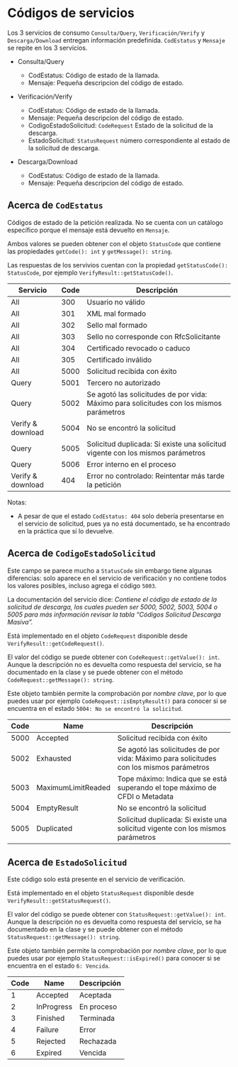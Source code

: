 # Códigos de servicios

Los 3 servicios de consumo `Consulta/Query`, `Verificación/Verify` y `Descarga/Download` entregan información predefinida.
`CodEstatus` y `Mensaje` se repite en los 3 servicios.

* Consulta/Query
    - CodEstatus: Código de estado de la llamada.
    - Mensaje: Pequeña descripcion del código de estado.
    
* Verificación/Verify
    - CodEstatus: Código de estado de la llamada.
    - Mensaje: Pequeña descripcion del código de estado.
    - CodigoEstadoSolicitud: `CodeRequest` Estado de la solicitud de la descarga.
    - EstadoSolicitud: `StatusRequest` número correspondiente al estado de la solicitud de descarga.
    
* Descarga/Download
    - CodEstatus: Código de estado de la llamada.
    - Mensaje: Pequeña descripcion del código de estado.

## Acerca de `CodEstatus`

Códigos de estado de la petición realizada. No se cuenta con un catálogo específico porque el mensaje está devuelto en `Mensaje`.

Ambos valores se pueden obtener con el objeto `StatusCode` que contiene las propiedades
`getCode(): int` y `getMessage(): string`.

Las respuestas de los servivios cuentan con la propiedad `getStatusCode(): StatusCode`, por ejemplo `VerifyResult::getStatusCode()`.

| Servicio          | Code | Descripción                                                                             |
|-------------------|------|-----------------------------------------------------------------------------------------|
| All               | 300  | Usuario no válido                                                                       |
| All               | 301  | XML mal formado                                                                         |
| All               | 302  | Sello mal formado                                                                       |
| All               | 303  | Sello no corresponde con RfcSolicitante                                                 |
| All               | 304  | Certificado revocado o caduco                                                           |
| All               | 305  | Certificado inválido                                                                    |
| All               | 5000 | Solicitud recibida con éxito                                                            |
| Query             | 5001 | Tercero no autorizado                                                                   |
| Query             | 5002 | Se agotó las solicitudes de por vida: Máximo para solicitudes con los mismos parámetros |
| Verify & download | 5004 | No se encontró la solicitud                                                             |
| Query             | 5005 | Solicitud duplicada: Si existe una solicitud vigente con los mismos parámetros          |
| Query             | 5006 | Error interno en el proceso                                                             |
| Verify & download | 404  | Error no controlado: Reintentar más tarde la petición                                   |

Notas:

- A pesar de que el estado `CodEstatus: 404` solo debería presentarse en el servicio de solicitud, 
  pues ya no está documentado, se ha encontrado en la práctica que sí lo devuelve.

## Acerca de `CodigoEstadoSolicitud`

Este campo se parece mucho a `StatusCode` sin embargo tiene algunas diferencias: solo aparece en el servicio de
verificación y no contiene todos los valores posibles, incluso agrega el código `5003`.

La documentación del servicio dice: *Contiene el código de estado de la solicitud de descarga, los cuales pueden ser
5000, 5002, 5003, 5004 o 5005 para más información revisar la tabla “Códigos Solicitud Descarga Masiva”.*

Está implementado en el objeto `CodeRequest` disponible desde `VerifyResult::getCodeRequest()`.

El valor del código se puede obtener con `CodeRequest::getValue(): int`.
Aunque la descripción no es devuelta como respuesta del servicio, se ha documentado en la clase
y se puede obtener con el método `CodeRequest::getMessage(): string`.

Este objeto también permite la comprobación por *nombre clave*, por lo que puedes usar por ejemplo
`CodeRequest::isEmptyResult()` para conocer si se encuentra en el estado `5004: No se encontró la solicitud`.  

| Code | Name               | Descripción                                                                             |
|------|--------------------|-----------------------------------------------------------------------------------------|
| 5000 | Accepted           | Solicitud recibida con éxito                                                            |
| 5002 | Exhausted          | Se agotó las solicitudes de por vida: Máximo para solicitudes con los mismos parámetros |
| 5003 | MaximumLimitReaded | Tope máximo: Indica que se está superando el tope máximo de CFDI o Metadata             |
| 5004 | EmptyResult        | No se encontró la solicitud                                                             |
| 5005 | Duplicated         | Solicitud duplicada: Si existe una solicitud vigente con los mismos parámetros          |

## Acerca de `EstadoSolicitud`

Este código solo está presente en el servicio de verificación.

Está implementado en el objeto `StatusRequest` disponible desde `VerifyResult::getStatusRequest()`.

El valor del código se puede obtener con `StatusRequest::getValue(): int`.
Aunque la descripción no es devuelta como respuesta del servicio, se ha documentado en la clase
y se puede obtener con el método `StatusRequest::getMessage(): string`.

Este objeto también permite la comprobación por *nombre clave*, por lo que puedes usar por ejemplo
`StatusRequest::isExpired()` para conocer si se encuentra en el estado `6: Vencida`.  

| Code | Name       | Descripción |
|------|------------|-------------|
| 1    | Accepted   | Aceptada    |
| 2    | InProgress | En proceso  |
| 3    | Finished   | Terminada   |
| 4    | Failure    | Error       |
| 5    | Rejected   | Rechazada   |
| 6    | Expired    | Vencida     |

